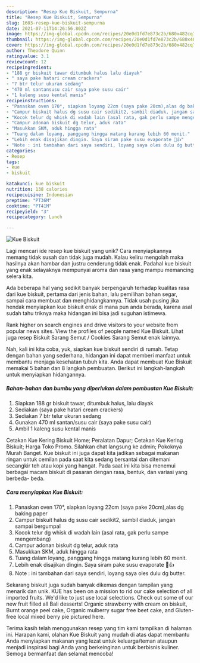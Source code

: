 ```yaml
---
description: "Resep Kue Biskuit, Sempurna"
title: "Resep Kue Biskuit, Sempurna"
slug: 1603-resep-kue-biskuit-sempurna
date: 2021-07-11T14:26:56.802Z
image: https://img-global.cpcdn.com/recipes/20e0d1fd7e873c2b/680x482cq70/kue-biskuit-foto-resep-utama.jpg
thumbnail: https://img-global.cpcdn.com/recipes/20e0d1fd7e873c2b/680x482cq70/kue-biskuit-foto-resep-utama.jpg
cover: https://img-global.cpcdn.com/recipes/20e0d1fd7e873c2b/680x482cq70/kue-biskuit-foto-resep-utama.jpg
author: Theodore Quinn
ratingvalue: 3.1
reviewcount: 12
recipeingredient:
- "188 gr biskuit tawar ditumbuk halus lalu diayak"
- " saya pake hatari cream crackers"
- "7 btr telur ukuran sedang"
- "470 ml santansusu cair saya pake susu cair"
- "1 kaleng susu kental manis"
recipeinstructions:
- "Panaskan oven 170°, siapkan loyang 22cm (saya pake 20cm),alas dg baking paper"
- "Campur biskuit halus dg susu cair sedikit2, sambil diaduk, jangan sampai bergumpal"
- "Kocok telur dg whisk di wadah lain (asal rata, gak perlu sampe mengembang)"
- "Campur adonan biskuit dg telur, aduk rata"
- "Masukkan SKM, aduk hingga rata"
- "Tuang dalam loyang, panggang hingga matang kurang lebih 60 menit."
- "Lebih enak disajikan dingin. Saya siram pake susu evaporate 🤤👍"
- "Note : ini tambahan dari saya sendiri, loyang saya oles dulu dg butter."
categories:
- Resep
tags:
- kue
- biskuit

katakunci: kue biskuit 
nutrition: 138 calories
recipecuisine: Indonesian
preptime: "PT36M"
cooktime: "PT41M"
recipeyield: "3"
recipecategory: Lunch

---
```



![Kue Biskuit](https://img-global.cpcdn.com/recipes/20e0d1fd7e873c2b/680x482cq70/kue-biskuit-foto-resep-utama.jpg)

Lagi mencari ide resep kue biskuit yang unik? Cara menyiapkannya memang tidak susah dan tidak juga mudah. Kalau keliru mengolah maka hasilnya akan hambar dan justru cenderung tidak enak. Padahal kue biskuit yang enak selayaknya mempunyai aroma dan rasa yang mampu memancing selera kita.

Ada beberapa hal yang sedikit banyak berpengaruh terhadap kualitas rasa dari kue biskuit, pertama dari jenis bahan, lalu pemilihan bahan segar, sampai cara membuat dan menghidangkannya. Tidak usah pusing jika hendak menyiapkan kue biskuit enak di mana pun anda berada, karena asal sudah tahu triknya maka hidangan ini bisa jadi suguhan istimewa.

Rank higher on search engines and drive visitors to your website from popular news sites. View the profiles of people named Kue Biskuit. Lihat juga resep Biskuit Sarang Semut / Cookies Sarang Semut enak lainnya.


Nah, kali ini kita coba, yuk, siapkan kue biskuit sendiri di rumah. Tetap dengan bahan yang sederhana, hidangan ini dapat memberi manfaat untuk membantu menjaga kesehatan tubuh kita. Anda dapat membuat Kue Biskuit memakai 5 bahan dan 8 langkah pembuatan. Berikut ini langkah-langkah untuk menyiapkan hidangannya.

<!--inarticleads1-->

##### Bahan-bahan dan bumbu yang diperlukan dalam pembuatan Kue Biskuit:

1. Siapkan 188 gr biskuit tawar, ditumbuk halus, lalu diayak
1. Sediakan  (saya pake hatari cream crackers)
1. Sediakan 7 btr telur ukuran sedang
1. Gunakan 470 ml santan/susu cair (saya pake susu cair)
1. Ambil 1 kaleng susu kental manis


Cetakan Kue Kering Biskuit Home; Peralatan Dapur; Cetakan Kue Kering Biskuit; Harga Toko Promo. Silahkan chat langsung ke admin; Pokoknya Murah Banget. Kue biskuit ini juga dapat kita jadikan sebagai makanan ringan untuk cemilan pada saat kita sedang bersantai dan ditemani secangkir teh atau kopi yang hangat. Pada saat ini kita bisa menemui berbagai macam biskuit di pasaran dengan rasa, bentuk, dan variasi yang berbeda- beda. 

<!--inarticleads2-->

##### Cara menyiapkan Kue Biskuit:

1. Panaskan oven 170°, siapkan loyang 22cm (saya pake 20cm),alas dg baking paper
1. Campur biskuit halus dg susu cair sedikit2, sambil diaduk, jangan sampai bergumpal
1. Kocok telur dg whisk di wadah lain (asal rata, gak perlu sampe mengembang)
1. Campur adonan biskuit dg telur, aduk rata
1. Masukkan SKM, aduk hingga rata
1. Tuang dalam loyang, panggang hingga matang kurang lebih 60 menit.
1. Lebih enak disajikan dingin. Saya siram pake susu evaporate 🤤👍
1. Note : ini tambahan dari saya sendiri, loyang saya oles dulu dg butter.


Sekarang biskuit juga sudah banyak dikemas dengan tampilan yang menarik dan unik. KUE has been on a mission to rid our cake selection of all imported fruits. We&#39;d like to just use local selections. Check out some of our new fruit filled all Bali desserts! Organic strawberry with cream on biskuit, Burnt orange peel cake, Organic mulberry sugar free beet cake, and Gluten-free local mixed berry pie pictured here. 

Terima kasih telah menggunakan resep yang tim kami tampilkan di halaman ini. Harapan kami, olahan Kue Biskuit yang mudah di atas dapat membantu Anda menyiapkan makanan yang lezat untuk keluarga/teman ataupun menjadi inspirasi bagi Anda yang berkeinginan untuk berbisnis kuliner. Semoga bermanfaat dan selamat mencoba!
